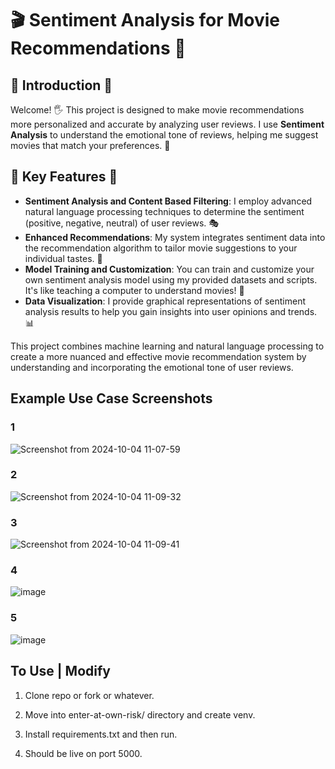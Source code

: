 # 🎬 Sentiment Analysis for Movie Recommendations 🍿

## 🌟 Introduction 🌟

Welcome! 🖐️ This project is designed to make movie recommendations more personalized and accurate by analyzing user reviews. I use **Sentiment Analysis** to understand the emotional tone of reviews, helping me suggest movies that match your preferences. 🎉

## 🚀 Key Features 🚀

- **Sentiment Analysis and Content Based Filtering**: I employ advanced natural language processing techniques to determine the sentiment (positive, negative, neutral) of user reviews. 🎭
- **Enhanced Recommendations**: My system integrates sentiment data into the recommendation algorithm to tailor movie suggestions to your individual tastes. 🍿
- **Model Training and Customization**: You can train and customize your own sentiment analysis model using my provided datasets and scripts. It's like teaching a computer to understand movies! 🤖
- **Data Visualization**: I provide graphical representations of sentiment analysis results to help you gain insights into user opinions and trends. 📊

This project combines machine learning and natural language processing to create a more nuanced and effective movie recommendation system by understanding and incorporating the emotional tone of user reviews.


## Example Use Case Screenshots

### 1
![Screenshot from 2024-10-04 11-07-59](https://github.com/user-attachments/assets/bc5284a9-b81e-440a-bed4-7e66ba8a6d13)

### 2
![Screenshot from 2024-10-04 11-09-32](https://github.com/user-attachments/assets/c38266b3-a4ff-4ce2-8baf-fd35202977ef)

### 3
![Screenshot from 2024-10-04 11-09-41](https://github.com/user-attachments/assets/9bdfc0b6-e0d8-493a-986e-2051e1f5042c)

### 4
![image](https://github.com/user-attachments/assets/d667384f-3288-4cb8-b554-8d1eda310f53)

### 5
![image](https://github.com/user-attachments/assets/27763f13-6f1d-47bb-9751-01200b0ae0af)

## To Use | Modify

1. Clone repo or fork or whatever.

2. Move into enter-at-own-risk/ directory and create venv.

4. Install requirements.txt and then run.

5. Should be live on port 5000.
   


